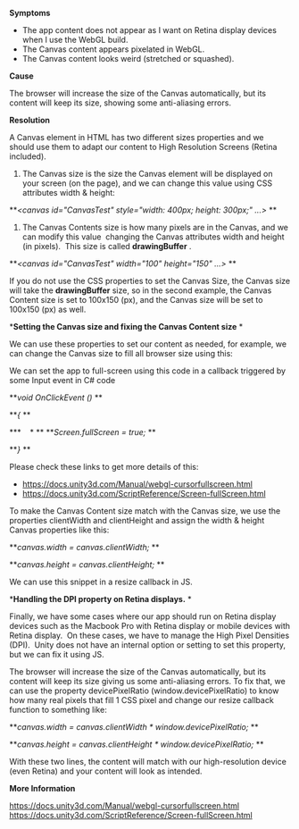 
        

**Symptoms** 

*   The app content does not appear as I want on Retina display devices when I use the WebGL build.
*   The Canvas content appears pixelated in WebGL.
*   The Canvas content looks weird (stretched or squashed).

**Cause** 

The browser will increase the size of the Canvas automatically, but its content will keep its size, showing some anti-aliasing errors.

**Resolution** 

A Canvas element in HTML has two different sizes properties and we should use them to adapt our content to High Resolution Screens (Retina included).

1.  The Canvas size is the size the Canvas element will be displayed on your screen (on the page), and we can change this value using CSS attributes width & height:

***<canvas id="CanvasTest" style="width: 400px; height: 300px;" ...></canvas>* ** 

1.  The Canvas Contents size is how many pixels are in the Canvas, and we can modify this value  changing the Canvas attributes width and height (in pixels).  This size is called  **drawingBuffer** .

***<canvas id="CanvasTest" width="100" height="150" ...></canvas>* ** 

If you do not use the CSS properties to set the Canvas Size, the Canvas size will take the **drawingBuffer** size, so in the second example, the Canvas Content size is set to 100x150 (px), and the Canvas size will be set to 100x150 (px) as well.

***Setting the Canvas size and fixing the Canvas Content size** * 

We can use these properties to set our content as needed, for example, we can change the Canvas size to fill all browser size using this:

*<style>* 

*body* 

*{* 

*   margin: 0;* 

*   border: 0;* 

*   padding: 0;* 

*   background-color: white; // It depends of your project.* 

*}* 

*canvas* 

*{* 

*   width: 100%;* 

*   height: 100%;* 

*   position: absolute;* 

*}* 

*</style>*   

We can set the app to full-screen using this code in a callback triggered by some Input event in C# code

***void OnClickEvent ()* ** 

***{* ** 

***    * ** ***Screen.fullScreen = true;* ** 

***}* ** 

Please check these links to get more details of this: 

*   https://docs.unity3d.com/Manual/webgl-cursorfullscreen.html
*   https://docs.unity3d.com/ScriptReference/Screen-fullScreen.html

To make the Canvas Content size match with the Canvas size, we use the properties clientWidth and clientHeight and assign the width & height Canvas properties like this:

***canvas.width = canvas.clientWidth;* ** 

***canvas.height = canvas.clientHeight;* ** 

We can use this snippet in a resize callback in JS.

***Handling the DPI property on Retina displays.** * 

Finally, we have some cases where our app should run on Retina display devices such as the Macbook Pro with Retina display or mobile devices with Retina display.  On these cases, we have to manage the High Pixel Densities (DPI).  Unity does not have an internal option or setting to set this property, but we can fix it using JS.

The browser will increase the size of the Canvas automatically, but its content will keep its size giving us some anti-aliasing errors. To fix that, we can use the property devicePixelRatio (window.devicePixelRatio) to know how many real pixels that fill 1 CSS pixel and change our resize callback function to something like:

***canvas.width = canvas.clientWidth * window.devicePixelRatio;* ** 

***canvas.height = canvas.clientHeight * window.devicePixelRatio;* ** 

With these two lines, the content will match with our high-resolution device (even Retina) and your content will look as intended.

**More Information** 

https://docs.unity3d.com/Manual/webgl-cursorfullscreen.html  
https://docs.unity3d.com/ScriptReference/Screen-fullScreen.html

      